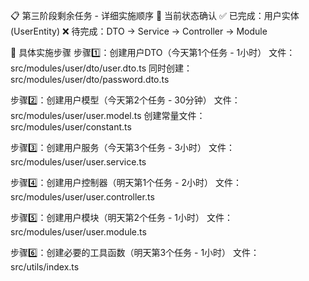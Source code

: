 📋 第三阶段剩余任务 - 详细实施顺序
🎯 当前状态确认
✅ 已完成：用户实体 (UserEntity)
❌ 待完成：DTO → Service → Controller → Module

🔄 具体实施步骤
步骤1️⃣：创建用户DTO（今天第1个任务 - 1小时）
文件：src/modules/user/dto/user.dto.ts
同时创建：src/modules/user/dto/password.dto.ts

步骤2️⃣：创建用户模型（今天第2个任务 - 30分钟）
文件：src/modules/user/user.model.ts
创建常量文件：src/modules/user/constant.ts

步骤3️⃣：创建用户服务（今天第3个任务 - 3小时）
文件：src/modules/user/user.service.ts

步骤4️⃣：创建用户控制器（明天第1个任务 - 2小时）
文件：src/modules/user/user.controller.ts

步骤5️⃣：创建用户模块（明天第2个任务 - 1小时）
文件：src/modules/user/user.module.ts

步骤6️⃣：创建必要的工具函数（明天第3个任务 - 1小时）
文件：src/utils/index.ts
